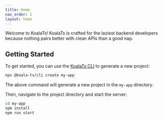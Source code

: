 ```yaml
---
title: Home
nav_order: 1
layout: home
---
```


Welcome to KoalaTs! KoalaTs is crafted for the laziest backend developers because nothing pairs better with clean APIs
than a good nap.

## Getting Started

To get started, you can use the [KoalaTs CLI](https://www.npmjs.com/package/@koala-ts/cli) to generate a new project:

```bash
npx @koala-ts/cli create my-app
```

The above command will generate a new project in the `my-app` directory.

Then, navigate to the project directory and start the server:

```bash
cd my-app
npm install
npm run start
```
